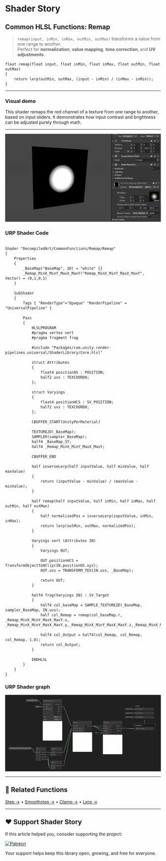 # Shader Story

## Common HLSL Functions: Remap

> `remap(input, inMin, inMax, outMin, outMax)` transforms a value from one range to another.  
> Perfect for **normalization**, **value mapping**, **tone correction**, and **UV adjustments**.

```hlsl
float remap(float input, float inMin, float inMax, float outMin, float outMax)
{
    return lerp(outMin, outMax, (input - inMin) / (inMax - inMin));
}
```

---
### Visual demo
This shader remaps the red channel of a texture from one range to another, based on input sliders.
It demonstrates how input contrast and brightness can be adjusted purely through math.

---
<p align="center">
<img src="https://github.com/DeGGeD/ShaderStory/blob/main/Resources/Images/Chapters/CommonFunctions/Remap/DA_CommonFuncs_Remap_Demo_01.gif" alt="Shader Story: Functions - Remap" title="Shader Story: Functions - Remap">
</p>

### URP Shader Code

```hlsl

Shader "DecompiledArt/CommonFunctions/Remap/Remap"
{
    Properties
    {
        _BaseMap("BaseMap", 2D) = "white" {}
        _Remap_MinX_MinY_MaxX_MaxY("Remap_MinX_MinY_MaxX_MaxY", Vector) = (0,1,0,1)
    }

    SubShader
    {
        Tags { "RenderType"="Opaque" "RenderPipeline" = "UniversalPipeline" }

        Pass
        {
            HLSLPROGRAM
            #pragma vertex vert
            #pragma fragment frag

            #include "Packages/com.unity.render-pipelines.universal/ShaderLibrary/Core.hlsl"

            struct Attributes
            {
                float4 positionOS : POSITION;
                half2 uvs : TEXCOORD0;
            };

            struct Varyings
            {
                float4 positionHCS : SV_POSITION;
                half2 uvs : TEXCOORD0;
            };

            CBUFFER_START(UnityPerMaterial)

            TEXTURE2D(_BaseMap);
            SAMPLER(sampler_BaseMap);
            half4 _BaseMap_ST;
            half4 _Remap_MinX_MinY_MaxX_MaxY;

            CBUFFER_END

            half inverseLerp(half inputValue, half minValue, half maxValue)
            {
                return (inputValue - minValue) / (maxValue - minValue);
            }

            half remap(half inputValue, half inMin, half inMax, half outMin, half outMax)
            {
                half normalizedPos = inverseLerp(inputValue, inMin, inMax);
                return lerp(outMin, outMax, normalizedPos);
            }

            Varyings vert (Attributes IN)
            {
                Varyings OUT;

                OUT.positionHCS = TransformObjectToHClip(IN.positionOS.xyz);
                OUT.uvs = TRANSFORM_TEX(IN.uvs, _BaseMap);

                return OUT;
            }

            half4 frag(Varyings IN) : SV_Target
            {
                half4 col_baseMap = SAMPLE_TEXTURE2D(_BaseMap, sampler_BaseMap, IN.uvs);
                half col_Remap = remap(col_baseMap.r, _Remap_MinX_MinY_MaxX_MaxY.x, _Remap_MinX_MinY_MaxX_MaxY.y,_Remap_MinX_MinY_MaxX_MaxY.z,_Remap_MinX_MinY_MaxX_MaxY.w);

                half4 col_Output = half4(col_Remap, col_Remap, col_Remap, 1.0);
                return col_Output;
            }

            ENDHLSL
        }
    }
}

```

### URP Shader graph
<p align="center">
<img src="https://github.com/DeGGeD/ShaderStory/blob/main/Resources/Images/Chapters/CommonFunctions/Remap/DA_CommonFuncs_Remap_Graph_01.png" alt="Shader Story: Functions - Remap" title="Shader Story: Functions - Remap">
</p>

---
## 🔗 Related Functions

[Step →](../Step.md) • [Smoothstep →](../Smoothstep.md) • [Clamp →](../Clamp.md) • [Lerp →](../Lerp.md)

---

## ❤️ Support Shader Story

If this article helped you, consider supporting the project:

[![Patreon](https://img.shields.io/badge/Support%20on-Patreon-orange?logo=patreon)](https://www.patreon.com/decompiled_art)

Your support helps keep this library open, growing, and free for everyone.